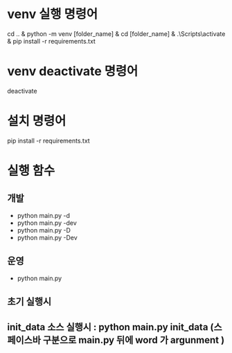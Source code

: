 # venv 실행 명령어
cd .. & python -m venv [folder_name] & cd [folder_name] & .\Scripts\activate & pip install -r requirements.txt

# venv deactivate 명령어
deactivate

# 설치 명령어
pip install -r requirements.txt


# 실행 함수
## 개발
- python main.py -d
- python main.py -dev
- python main.py -D
- python main.py -Dev

## 운영
- python main.py

## 초기 실행시
## init_data 소스 실행시 : python main.py init_data (스페이스바 구분으로 main.py 뒤에 word 가 argunment )